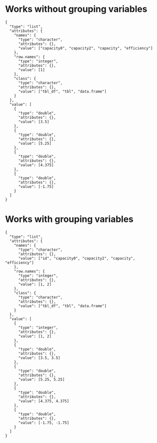 # Works without grouping variables

    {
      "type": "list",
      "attributes": {
        "names": {
          "type": "character",
          "attributes": {},
          "value": ["capacity0", "capacity2", "capacity", "efficiency"]
        },
        "row.names": {
          "type": "integer",
          "attributes": {},
          "value": [1]
        },
        "class": {
          "type": "character",
          "attributes": {},
          "value": ["tbl_df", "tbl", "data.frame"]
        }
      },
      "value": [
        {
          "type": "double",
          "attributes": {},
          "value": [3.5]
        },
        {
          "type": "double",
          "attributes": {},
          "value": [5.25]
        },
        {
          "type": "double",
          "attributes": {},
          "value": [4.375]
        },
        {
          "type": "double",
          "attributes": {},
          "value": [-1.75]
        }
      ]
    }

# Works with grouping variables

    {
      "type": "list",
      "attributes": {
        "names": {
          "type": "character",
          "attributes": {},
          "value": ["id", "capacity0", "capacity2", "capacity", "efficiency"]
        },
        "row.names": {
          "type": "integer",
          "attributes": {},
          "value": [1, 2]
        },
        "class": {
          "type": "character",
          "attributes": {},
          "value": ["tbl_df", "tbl", "data.frame"]
        }
      },
      "value": [
        {
          "type": "integer",
          "attributes": {},
          "value": [1, 2]
        },
        {
          "type": "double",
          "attributes": {},
          "value": [3.5, 3.5]
        },
        {
          "type": "double",
          "attributes": {},
          "value": [5.25, 5.25]
        },
        {
          "type": "double",
          "attributes": {},
          "value": [4.375, 4.375]
        },
        {
          "type": "double",
          "attributes": {},
          "value": [-1.75, -1.75]
        }
      ]
    }

